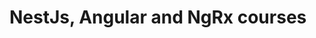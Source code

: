 
# NestJs, Angular and NgRx courses

<!--
Put the screenshot of the Nestjs Certification on the left
Put the Pluralsight logo on the right
-->
